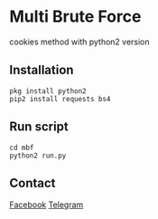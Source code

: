 # Multi Brute Force

cookies method with python2 version

## Installation
```
pkg install python2
pip2 install requests bs4
```

## Run script
```
cd mbf
python2 run.py
```

## Contact
[Facebook](https://www.facebook.com/dulahz)
[Telegram](https://t.me/unikers)